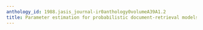 ```yaml
---
anthology_id: 1988.jasis_journal-ir0anthology0volumeA39A1.2
title: Parameter estimation for probabilistic document-retrieval models
---
```

